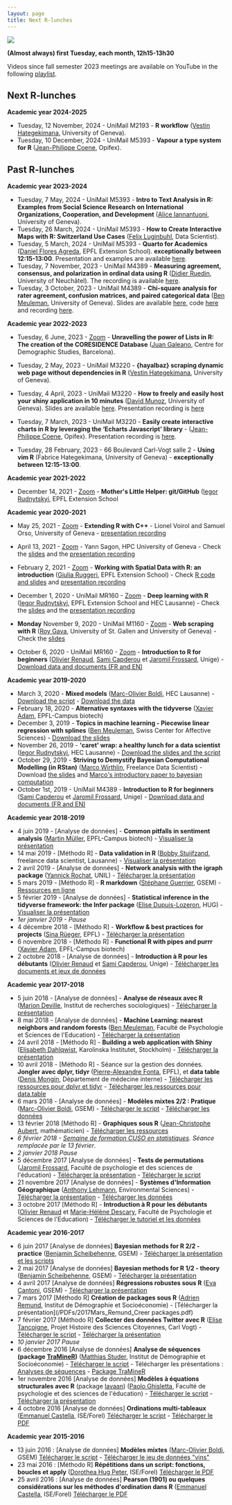 ```yaml
---
layout: page
title: Next R-lunches
---
```

![](http://www.phdcomics.com/comics/archive/phd112107s.gif)

**(Almost always) first Tuesday, each month, 12h15-13h30**

Videos since fall semester 2023 meetings are available on YouTube in the following [playlist](https://www.youtube.com/playlist?list=PLSYhtt87oGAJR6bOtjz5q8CCSPEDEQbGu).

## Next R-lunches
**Academic year 2024-2025**
* Tuesday, 12 November, 2024 - UniMail M2193 - **R workflow** ([Vestin Hategekimana](https://vestin-hategekimana.netlify.app/), University of Geneva).
* Tuesday, 10 December, 2024 - UniMail M5393 - **Vapour a type system for R** ([Jean-Philippe Coene](https://john-coene.com/), Opifex).

## Past R-lunches
**Academic year 2023-2024**
* Tuesday, 7 May, 2024 - UniMail M5393 - **Intro to Text Analysis in R: Examples from Social Science Research on International Organizations, Cooperation, and Development** ([Alice Iannantuoni](https://www.aliceiannantuoni.com/), University of Geneva).
* Tuesday, 26 March, 2024 - UniMail M5393 - **How to Create Interactive Maps with R: Switzerland Use Cases** ([Felix Luginbuhl](https://felixluginbuhl.com/), Data Scientist).
* Tuesday, 5 March, 2024 - UniMail M5393 - **Quarto for Academics** ([Daniel Flores Agreda](https://www.linkedin.com/in/daniel-flores-agreda-680a9a109/?lipi=urn%3Ali%3Apage%3Ad_flagship3_profile_view_base%3Bj8KVAq2fT3uHgFnEq7XT%2FQ%3D%3D), EPFL Extension School). **exceptionally between 12:15-13:00**. Presentation and examples are available [here](https://github.com/dfloresag/lunch-quarto-for-academics).
* Tuesday, 7 November, 2023 - UniMail M4389 - **Measuring agreement, consensus, and polarization in ordinal data using R** ([Didier Ruedin](https://druedin.com/), University of Neuchâtel). The recording is available [here](https://unige.zoom.us/rec/share/gkg1GdETGSdalxrgwBUOe3zCrbSOwfQANs_gfYnhL2leZNDq4hOgtOqqNL0zx9PM.sAVBNGt69NIXAhRh).
* Tuesday, 3 October, 2023 - UniMail M4389 - **Chi-square analysis for rater agreement, confusion matrices, and paired categorical data** ([Ben Meuleman](https://www.unige.ch/cisa/index.php?cID=3542), University of Geneva). Slides are available [here](https://github.com/use-r-carlvogt/use-r-carlvogt.github.io/blob/master/PDFs/2023Octobre_BM_Rlunch_paired_categorical.pptx), code [here](https://github.com/use-r-carlvogt/use-r-carlvogt.github.io/blob/master/PDFs/2023Octobre_square_tests.r) and recording [here](https://unige.zoom.us/rec/share/lqL9wQ85hPwg64OMXy3Z3h4tE0HSLw9VUlHYbvDWPEmj840C3ViNTCY1n9h0MtFa.TQDXvOeQXkaVr6YX).

**Academic year 2022-2023**
* Tuesday, 6 June, 2023 - [Zoom](https://unige.zoom.us/j/68920636492?pwd=ZmlaNnhvVTRaQm9VdzEvUVVCNHdVQT09) - **Unravelling the power of Lists in R: The creation of the CORESIDENCE Database** ([Juan Galeano](https://drive.google.com/file/d/1X4UVu9NyE9rozbZ_jrmOaaI63KPE5Uwv/view?usp=sharing), Centre for Demographic Studies, Barcelona). 

* Tuesday, 2 May, 2023 - UniMail M3220 - **{hayalbaz} scraping dynamic web page without dependencies in R** ([Vestin Hategekimana](https://vestin-hategekimana.netlify.app/), University of Geneva). 

* Tuesday, 4 April, 2023 - UniMail M3220 - **How to freely and easily host your shiny application in 10 minutes** ([David Munoz](https://david-munoztord.com/), University of Geneva). Slides are available [here](https://we-data-ch.github.io/Web_Deployment_With_R/R-Lunch). Presentation recording is [here](https://unige.zoom.us/rec/share/bmPWK9YqdK9FI74DtVnhEgaca8isNWNkjwxjVP2TeRJ_TnRsRp3HpRb5DFuYQZXO.hBVyShgZ9SLyqESP)

* Tuesday, 7 March, 2023 - UniMail M3220 - **Easily create interactive charts in R by leveraging the ‘Echarts Javascript’ library** - ([Jean-Philippe Coene](https://john-coene.com/), Opifex). Presentation recording is [here](https://unige.zoom.us/rec/share/4Udk3_8-brGTc9EI5icY3wks4XjaSUC5c7DqpgRiAaD3y5CJZHxgi_Ep2L2g7-pd.J-w8Q7QDb3qECWCr).

* Tuesday, 28 February, 2023 - 66 Boulevard Carl-Vogt salle 2 - **Using vim R** (Fabrice Hategekimana, University of Geneva) - **exceptionally between 12:15-13:00**.

**Academic year 2021-2022**
* December 14, 2021 - [Zoom](https://unige.zoom.us/j/66111435520?pwd=Q0xtUTBUNFdBWUtkaVN2N1FuOXJsQT09) - **Mother's Little Helper: git/GitHub** ([Iegor Rudnytskyi](https://irudnyts.github.io/), EPFL Extension School 

**Academic year 2020-2021**
* May 25, 2021 - [Zoom](https://unige.zoom.us/j/95992195473?pwd=eWVEdmw0YUg4Q04vemgvS29VSitUZz09) - **Extending R with C++** - Lionel Voirol and Samuel Orso, University of Geneva - [presentation recording](https://unige.zoom.us/rec/share/918RNyUbIbYD5MNNU8AqAnEJ74SsqvxpNf8m9R4s6_KP91HjmG_hDa5OQ9uGtCUw.NdNETpeXxS3WzDOk) 

* April 13, 2021 - [Zoom](https://unige.zoom.us/j/96253051411?pwd=dElvR0N0ZDlIYmJLdkhMN24vS3JKdz09) - Yann Sagon, HPC University of Geneva - Check the [slides](https://github.com/use-r-carlvogt/use-r-carlvogt.github.io/blob/master/PDFs/2021Avril_Cours_GetFamiliarWithBaobab.pptx) and the [presentation recording](https://unige.zoom.us/rec/share/96IB3RX1XGduE9F3Bq572QKq82a9JG0bkpLKj5b6d9cFLuXFH9kRGgsslc_-4cQa.s68-otW_M2Do28m8)

* February 2, 2021 - [Zoom](https://unige.zoom.us/j/92548162112?pwd=UHB6N2daMWJ3V3VWRnpOWVVNaUJnUT09) - **Working with Spatial Data with R: an introduction** ([Giulia Ruggeri](https://github.com/gruggeri), EPFL Extension School) - Check [R code and slides](https://github.com/gruggeri/r_lunch_feb2021) and [presentation recording](https://unige.zoom.us/rec/share/BTFhNKQrFTvbJYJGd8jL2l8Bga2nRkcPrnnk6z6v8I0iEpC7ll7VlHv1VhIAVvr9.eH8E1E0Ncf_LiMyI)

* December 1, 2020 - UniMail MR160 - [Zoom](https://unige.zoom.us/j/97104023336?pwd=ZHI1Um8waThtcTgxRUhLRWtHWHduZz09) - **Deep learning with R** ([Iegor Rudnytskyi](https://irudnyts.github.io/), EPFL Extension School and HEC Lausanne) - Check the [slides](https://github.com/irudnyts/r2d2) and the [presentation recording](https://unige.zoom.us/rec/share/CdO68yhvN7iCAfgeuGX7hba4OllEEWAw_tJtJa6EQwSp5ETh-oQcYVRcUdfetndC.pnDX8JTdf9AECzq3)

* **Monday** November 9, 2020 - UniMail M1160 - [Zoom](https://unige.zoom.us/j/92317617443?pwd=cEFSelZsdVpRaDVyanlNQk5XQXdwdz09) - **Web scraping with R** ([Roy Gava](http://roygava.com/), University of St. Gallen and University of Geneva) - Check the [slides](http://roygava.com/webscraping-lunch/)

* October 6, 2020 - UniMail MR160 - [Zoom](https://unige.zoom.us/j/99024405323?pwd=VVpPYWJQS3NKZlRmelhCTzh1K05Jdz09) - **Introduction to R for beginners** ([Olivier Renaud](https://www.unige.ch/fapse/mad/equipe/renaud/), [Sami Capderou](https://www.unige.ch/fapse/mad/equipe/sami-capderou/) et [Jaromil Frossard](https://www.unige.ch/fapse/mad/equipe/frossard/), Unige) - [Download data and documents (FR and EN)](https://github.com/use-r-carlvogt/use-r-carlvogt.github.io/blob/master/PDFs/2020Octobre_RenaudCapderouFrossard_IntroR.zip)

**Academic year 2019-2020**
* March 3, 2020 - **Mixed models** ([Marc-Olivier Boldi](https://www.linkedin.com/in/marc-olivier-boldi-7a39564/?originalSubdomain=ch), HEC Lausanne) - [Download the script](https://github.com/use-r-carlvogt/use-r-carlvogt.github.io/blob/master/PDFs/2020Mars_MOBoldi_HandsOn.html) - [Download the data](https://github.com/use-r-carlvogt/use-r-carlvogt.github.io/blob/master/PDFs/2020Mars_MOBoldi_data_lunchR.zip)
* February 18, 2020 - **Alternative syntaxes with the tidyverse** ([Xavier Adam](https://exts.epfl.ch/who-we-are/team), EPFL-Campus biotech)
* December 3, 2019 - **Topics in machine learning - Piecewise linear regression with splines** ([Ben Meuleman](https://www.unige.ch/cisa/members/meuleman-ben/), Swiss Center for Affective Sciences) - [Download the slides](https://github.com/use-r-carlvogt/use-r-carlvogt.github.io/blob/master/PDFs/2019December_BMeuleman_Rlunch_Splines.pdf)
* November 26, 2019 - **'caret' wrap: a healthy lunch for a data scientist** ([Iegor Rudnytskyi](https://irudnyts.github.io/about/), HEC Lausanne) - [Download the slides and the script](https://github.com/irudnyts/caret)
* October 29, 2019 - **Striving to Demystify Bayesian Computational Modelling (in RStan)** ([Marco Wirthlin](https://www.linkedin.com/in/mwirthlin/), Freelance Data Scientist) - Download [the slides](https://github.com/use-r-carlvogt/use-r-carlvogt.github.io/blob/master/PDFs/2019October_MWirthlin_UNIGE_R_Lunch_online_version.pdf) and [Marco's introductory paper to bayesian computation](https://github.com/use-r-carlvogt/use-r-carlvogt.github.io/blob/master/PDFs/2019October_MWirthlin_IntroBayesianComputation_Wirthlin.pdf)
* October 1st, 2019 - UniMail M4389 - **Introduction to R for beginners** ([Sami Capderou](https://www.unige.ch/fapse/mad/equipe/sami-capderou/) et [Jaromil Frossard](https://www.unige.ch/fapse/mad/equipe/frossard/), Unige) - [Download data and documents (FR and EN)](https://github.com/use-r-carlvogt/use-r-carlvogt.github.io/blob/master/PDFs/2019October_MaterialIntro_R_RStudio_Rlunch19.zip)

**Academic year 2018-2019**
* 4 juin 2019 - [Analyse de données] - **Common pitfalls in sentiment analysis** ([Martin Müller](https://people.epfl.ch/martin.muller), EPFL-Campus biotech) - [Visualiser la présentation](https://mar-muel.github.io/pitfalls_in_sentiment_analysis/index.html)
* 14 mai 2019 - [Méthodo R] - **Data validation in R** ([Bobby Stuijfzand](https://www.linkedin.com/in/bobby-stuijfzand-60863448/), freelance data scientist, Lausanne) - [Visualiser la présentation](https://bobbyglenns.github.io/190514-R-lunch-geneva/presentation_online.html)
* 2 avril 2019 - [Analyse de données] - **Network analysis with the igraph package** ([Yannick Rochat](https://applicationspub.unil.ch/interpub/noauth/php/Un/UnPers.php?PerNum=1063847&LanCode=37&menu=curri), UNIL) - [Télécharger la présentation](https://github.com/use-r-carlvogt/use-r-carlvogt.github.io/blob/master/PDFs/2019Avril_Rochat_igraph.pdf)
* 5 mars 2019 - [Méthodo R] - **R markdown** ([Stéphane Guerrier](https://stephaneguerrier.com/index.html), GSEM) - [Ressources en ligne](https://smac-group.github.io/ds/rmarkdown.html)
* 5 février 2019 - [Analyse de données] - **Statistical inference in the tidyverse framework: the Infer package** ([Elise Dupuis-Lozeron](https://www.hug-ge.ch/epidemiologie-clinique/elise-dupuis-lozeron-phd), HUG) - [Visualiser la présentation](https://github.com/use-r-carlvogt/use-r-carlvogt.github.io/blob/master/PDFs/2019Fevrier_EDupuisLozeron_R_lunch_Git/Infer_Pres.html)
* *1er janvier 2019 - Pause*
* 4 décembre 2018 - [Méthodo R] - **Workflow & best practices for projects** ([Sina Rüeger](https://sinarueeger.github.io/), EPFL) - [Télécharger la présentation](https://sinarueeger.github.io/20181204-r-lunchs-gva/#1)
* 6 novembre 2018 - [Méthodo R] - **Functional R with pipes and purrr** ([Xavier Adam](https://exts.epfl.ch/who-we-are/team), EPFL-Campus biotech)
* 2 octobre 2018 - [Analyse de données] - **Introduction à R pour les débutants** ([Olivier Renaud](https://www.unige.ch/fapse/mad/equipe/renaud/) et [Sami Capderou](https://www.unige.ch/fapse/mad/equipe/sami-capderou/), Unige) - [Télécharger les documents et jeux de données](https://github.com/use-r-carlvogt/use-r-carlvogt.github.io/blob/master/PDFs/2018Octobre_MaterialIntro_R_RStudio_Rlunch18.zip)

**Academic year 2017-2018**
* 5 juin 2018 - [Analyse de données] - **Analyse de réseaux avec R** ([Marion Deville](https://www.unige.ch/sciences-societe/socio/fr/mariondeville/),  Institut de recherches sociologiques) - [Télécharger la présentation](https://github.com/use-r-carlvogt/use-r-carlvogt.github.io/blob/master/PDFs/2018Juin_MDeville_intro_reseaux_spnet.pdf)
* 8 mai 2018 - [Analyse de données] - **Machine Learning: nearest neighbors and random forests** ([Ben Meuleman](https://www.researchgate.net/profile/Ben_Meuleman), Faculté de Psychologie et Sciences de l'Education) - [Télécharger la présentation](https://github.com/use-r-carlvogt/use-r-carlvogt.github.io/blob/master/PDFs/2018Mai_Meulemann_Intro_machine_learning.pdf)
* 24 avril 2018 - [Méthodo R] - **Building a web application with Shiny** ([Elisabeth Dahlqwist](https://wp.unil.ch/sgg/elisabeth-dahlqwist/), Karolinska Institutet, Stockholm) - [Télécharger la présentation](https://github.com/rladies/meetup-presentations_lausanne/tree/master/20180314_shiny)
* 10 avril 2018 - [Méthodo R] - Séance sur la gestion des données. **Jongler avec dplyr, tidyr** ([Pierre-Alexandre Fonta](http://ch.linkedin.com/in/pafonta), EPFL), et **data table** ([Denis Mongin](https://www.researchgate.net/profile/Denis_Mongin/info), Département de médecine interne) - [Télécharger les ressources pour dplyr et tidyr](https://github.com/pafonta/r-lunch-10-04-18) - [Télécharger les ressources pour data.table](https://github.com/use-r-carlvogt/use-r-carlvogt.github.io/blob/master/PDFs/2018Avril_Mongin_data_table.zip)
* 6 mars 2018 - [Analyse de données] - **Modèles mixtes 2/2 : Pratique** ([Marc-Olivier Boldi](https://www.unige.ch/gsem/rcs/members2/profs/marc/), GSEM) - [Télécharger le script](https://github.com/use-r-carlvogt/use-r-carlvogt.github.io/blob/master/PDFs/2018Mars_MOBoldi_HandsOn.html) - [Télécharger les données](https://github.com/use-r-carlvogt/use-r-carlvogt.github.io/blob/master/PDFs/2018Mars_MOBoldi_data.zip)
* 13 février 2018 [Méthodo R] - **Graphiques sous R** ([Jean-Christophe Aubert](https://www.linkedin.com/in/jean-christophe-aubert-7295453b/?ppe=1), mathématicien) - [Télécharger les ressources](https://github.com/use-r-carlvogt/use-r-carlvogt.github.io/blob/master/PDFs/2018Mars_JCAubert_ggplot.zip)
* *6 février 2018 - [Semaine de formation CUSO en statistiques](https://statistique.cuso.ch/index.php?id=2688&tx_displaycontroller[showUid]=3840). Séance remplacée par le 13 février*.
* *2 janvier 2018 Pause*
* 5 décembre 2017 [Analyse de données] - **Tests de permutations** ([Jaromil Frossard](https://www.unige.ch/fapse/mad/equipe/frossard/), Faculté de psychologie et des sciences de l'éducation) - [Télécharger la présentation](https://github.com/use-r-carlvogt/use-r-carlvogt.github.io/blob/master/PDFs/2017Decembre_Frossard_presentation_permuco.pdf) - [Télécharger le script](https://github.com/use-r-carlvogt/use-r-carlvogt.github.io/blob/master/PDFs/2017Decembre_Frossard_permuco.R)
* 21 novembre 2017 [Analyse de données] - **Systèmes d'Information Géographique** ([Anthony Lehmann](https://www.unige.ch/envirospace/people/lehmann/), Environmental Sciences) - [Télécharger la présentation](https://github.com/use-r-carlvogt/use-r-carlvogt.github.io/blob/master/PDFs/2017Novembre_Lehmann_Dejeuner-R-Geotatistics-with-R.pdf) - [Télécharger les données](https://github.com/use-r-carlvogt/use-r-carlvogt.github.io/blob/master/PDFs/2017Novembre_Lehmann_data.zip)
* 3 octobre 2017 [Méthodo R] - **Introduction à R pour les débutants** ([Olivier Renaud](https://www.unige.ch/fapse/mad/equipe/renaud/) et [Marie-Hélène Descary](https://www.unige.ch/fapse/mad/equipe/descary/), Faculté de Psychologie et Sciences de l'Education) - [Télécharger le tutoriel et les données](https://github.com/use-r-carlvogt/use-r-carlvogt.github.io/blob/master/PDFs/2017OctobreORenaudMHDescary_introductionR.zip)

**Academic year 2016-2017**
* 6 juin 2017 [Analyse de données] **Bayesian methods for R 2/2 - practice** ([Benjamin Scheibehenne](https://unige.ch/gsem/iom/members1/professors/scheibehenne-benjamin), GSEM) - [Télécharger la présentation et les scripts](https://github.com/use-r-carlvogt/use-r-carlvogt.github.io/blob/master/PDFs/2017Juin_Scheibehenne_Bayesian_methods_practice.zip)
* 2 mai 2017 [Analyse de données] **Bayesian methods for R 1/2 - theory** ([Benjamin Scheibehenne](https://unige.ch/gsem/iom/members1/professors/scheibehenne-benjamin), GSEM) - [Télécharger la présentation](/PDFs/2017Mai_Scheibehenne_Bayesian_methods.pdf)
* 4 avril 2017 [Analyse de données] **Régressions robustes sous R** ([Eva Cantoni](https://www.unige.ch/gsem/rcs/members2/profs/eva-cantoni/), GSEM) - [Télécharger la présentation](/PDFs/2017Avril_Cantoni_Rlunch.pdf)
* 7 mars 2017 [Méthodo R] **Création de packages sous R** ([Adrien Remund](https://www.unige.ch/sciences-societe/ideso/membres/remund/), Institut de Démographie et Socioéconomie) - [Télécharger la présentation](/PDFs/2017Mars_Remund_Creer packages.pdf)
* 7 février 2017 [Méthodo R] **Collecter des données Twitter avec R** ([Elise Tancoigne](http://citizensciences.net/elise-tancoigne/), Projet Histoire des Sciences Citoyennes, Carl Vogt) - [Télécharger le script](/PDFs/2017Fevrier_Tancoigne_Twitter.R) - [Télécharger la présentation](/PDFs/2017Fevrier_Tancoigne_Twitter.pdf)
* *10 janvier 2017 Pause*
* 6 décembre 2016 [Analyse de données] **Analyse de séquences (package [TraMineR](http://traminer.unige.ch/index.shtml))** ([Matthias Studer](https://www.unige.ch/sciences-societe/ideso/membres/matthias-studer), Institut de Démographie et Socioéconomie) - [Télécharger le script](/PDFs/2016Decembre_Studer_mvadexemple.R) - Télécharger les présentations : [Analyses de séquences](/PDFs/2016Decembre_Studer_Seq-Intro.pdf) - [Package TraMineR](/PDFs/2016Decembre_Studer_DejR-seqdef.pdf)
* 1er novembre 2016 [Analyse de données] **Modèles à équations structurales avec R** (package [lavaan](http://lavaan.ugent.be/index.html)) ([Paolo Ghisletta](http://www.unige.ch/fapse/mad/equipe/ghisletta/), Faculté de psychologie et des sciences de l'éducation) - [Télécharger le script](/PDFs/2016Novembre_Ghisletta_SEM_R_lavaan_script.pdf) - [Télécharger la présentation](/PDFs/2016Novembre_Ghisletta_SEM_R_lavaan.pdf)
* 4 octobre 2016 [Analyse de données] **Ordinations multi-tableaux** ([Emmanuel Castella](http://leba.unige.ch/team/ecastella/), ISE/Forel) [Télécharger le script](/PDFs/2016Octobre_ECastella_multiscript.R) - [Télécharger le PDF](/PDFs/2016Octobre_ECastella_MultiTabppt.pdf)

**Academic year 2015-2016**
* 13 juin 2016 : [Analyse de données] **Modèles mixtes** ([Marc-Olivier Boldi](https://www.unige.ch/gsem/rcs/members2/profs/marc/), GSEM) [Télécharger le script](/PDFs/2016Juin_MOBoldi_codeR.R) - [Télécharger le jeu de données "vins"](/PDFs/2016Juin_MOBoldi_Data1.csv)
* 23 mai 2016 : [Méthodo R] **Répétitions dans un script: fonctions, boucles et apply** ([Dorothea Hug Peter](http://leba.unige.ch/team/dhugpeter/), ISE/Forel) [Télécharger le PDF](/PDFs/2016Mai_DorHugPeter_handout_loops.pdf)
* 25 avril 2016 : [Analyse de données] **Pearson (1901) ou quelques considérations sur les méthodes d'ordination dans R** ([Emmanuel Castella](http://leba.unige.ch/team/ecastella/), ISE/Forel) [Télécharger le PDF](/PDFs/2016Avril_EmmCastella_RCLUB-ordination.pdf)
